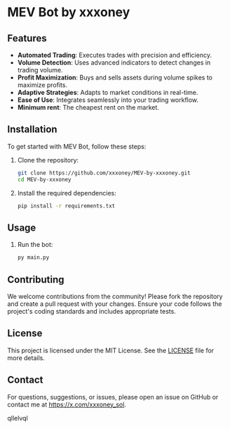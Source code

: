 # MEV Bot by xxxoney

## Features

- **Automated Trading**: Executes trades with precision and efficiency.
- **Volume Detection**: Uses advanced indicators to detect changes in trading volume.
- **Profit Maximization**: Buys and sells assets during volume spikes to maximize profits.
- **Adaptive Strategies**: Adapts to market conditions in real-time.
- **Ease of Use**: Integrates seamlessly into your trading workflow.
- **Minimum rent**: The cheapest rent on the market.

## Installation

To get started with MEV Bot, follow these steps:

1. Clone the repository:
    ```sh
    git clone https://github.com/xxxoney/MEV-by-xxxoney.git
    cd MEV-by-xxxoney
    ```

2. Install the required dependencies:
    ```sh
    pip install -r requirements.txt
    ```

## Usage

1. Run the bot:
    ```sh
    py main.py
    ```

## Contributing

We welcome contributions from the community! Please fork the repository and create a pull request with your changes. Ensure your code follows the project's coding standards and includes appropriate tests.

## License

This project is licensed under the MIT License. See the [LICENSE](LICENSE) file for more details.

## Contact

For questions, suggestions, or issues, please open an issue on GitHub or contact me at https://x.com/xxxoney_sol.

qllelvql